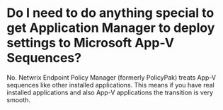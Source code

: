 # Do I need to do anything special to get Application Manager to deploy settings to Microsoft App-V Sequences?

No. Netwrix Endpoint Policy Manager (formerly PolicyPak) treats App-V sequences like other installed
applications. This means if you have real installed applications and also App-V applications the
transition is very smooth.
